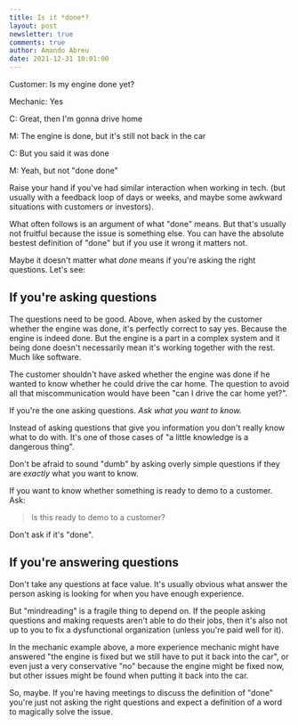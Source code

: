 ```yaml
---
title: Is it *done*?
layout: post
newsletter: true
comments: true
author: Amando Abreu
date: 2021-12-31 10:01:00
---
```

Customer: Is my engine done yet?

Mechanic: Yes

C: Great, then I'm gonna drive home

M: The engine is done, but it's still not back in the car

C: But you said it was done

M: Yeah, but not "done done"

Raise your hand if you've had similar interaction when working in tech. (but usually with a feedback loop of days or weeks, and maybe some awkward situations with customers or investors).

What often follows is an argument of what "done" means. But that's usually not fruitful because the issue is something else. You can have the absolute bestest definition of "done" but if you use it wrong it matters not.

Maybe it doesn't matter what *done* means if you're asking the right questions. Let's see:

## If you're asking questions

The questions need to be good. Above, when asked by the customer whether the engine was done, it's perfectly correct to say yes. Because the engine is indeed done. But the engine is a part in a complex system and it being done doesn't necessarily mean it's working together with the rest. Much like software.

The customer shouldn't have asked whether the engine was done if he wanted to know whether he could drive the car home. The question to avoid all that miscommunication would have been "can I drive the car home yet?".

If you're the one asking questions. *Ask what you want to know.* 

Instead of asking questions that give you information you don't really know what to do with. It's one of those cases of "a little knowledge is a dangerous thing". 

Don't be afraid to sound "dumb" by asking overly simple questions if they are *exactly* what you want to know.

If you want to know whether something is ready to demo to a customer. Ask:

> Is this ready to demo to a customer?

Don't ask if it's "done". 

## If you're answering questions

Don't take any questions at face value. It's usually obvious what answer the person asking is looking for when you have enough experience. 

But "mindreading" is a fragile thing to depend on. If the people asking questions and making requests aren't able to do their jobs, then it's also not up to you to fix a dysfunctional organization (unless you're paid well for it). 

In the mechanic example above, a more experience mechanic might have answered "the engine is fixed but we still have to put it back into the car", or even just a very conservative "no" because the engine might be fixed now, but other issues might be found when putting it back into the car.


So, maybe. If you're having meetings to discuss the definition of "done" you're just not asking the right questions and expect a definition of a word to magically solve the issue.